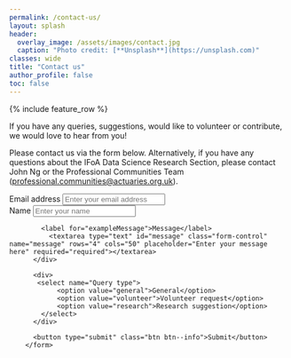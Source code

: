 ```yaml
---
permalink: /contact-us/
layout: splash
header:
  overlay_image: /assets/images/contact.jpg
  caption: "Photo credit: [**Unsplash**](https://unsplash.com)"
classes: wide
title: "Contact us"
author_profile: false
toc: false
---
```


{% include feature_row %}

If you have any queries, suggestions, would like to volunteer or contribute, we would love to hear from you!  

Please contact us via the form below.  Alternatively, if you have any questions about the IFoA Data Science Research Section, please contact John Ng or the Professional Communities Team (professional.communities@actuaries.org.uk).

<form action="https://getform.io/f/4dff9407-8d4a-4175-a453-6411475f7444" method="POST">
          <div class="form-group">
            <label for="exampleInputEmail1" required="required">Email address</label>
            <input type="email" name="email" class="form-control" id="email" aria-describedby="emailHelp" placeholder="Enter your email address"  required="required">
          </div>
          <div class="form-group">
            <label for="exampleInputName">Name</label>
            <input type="text" name="name" class="form-control" id="name" placeholder="Enter your name" required="required">
          </div>
          <div class="form-group">
            
            <label for="exampleMessage">Message</label>
              <textarea type="text" id="message" class="form-control" name="message" rows="4" cols="50" placeholder="Enter your message here" required="required"></textarea>
          </div>
      
          <div>
           <select name="Query type">
                <option value="general">General</option>
                <option value="volunteer">Volunteer request</option>
                <option value="research">Research suggestion</option>
            </select>
          </div>
  
          <button type="submit" class="btn btn--info">Submit</button>
        </form>
       

 
